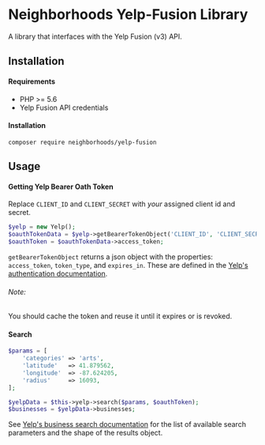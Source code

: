 # Neighborhoods Yelp-Fusion Library

A library that interfaces with the Yelp Fusion (v3) API.

## Installation

#### Requirements
* PHP >= 5.6
* Yelp Fusion API credentials

#### Installation

`composer require neighborhoods/yelp-fusion`

## Usage

#### Getting Yelp Bearer Oath Token

Replace `CLIENT_ID` and `CLIENT_SECRET` with _your_ assigned client id and secret.

```php
$yelp = new Yelp();
$oauthTokenData = $yelp->getBearerTokenObject('CLIENT_ID', 'CLIENT_SECRET');
$oauthToken = $oauthTokenData->access_token;
```

`getBearerTokenObject` returns a json object with the properties: `access_token`, `token_type`, and `expires_in`. These are defined in the [Yelp's authentication documentation](https://www.yelp.com/developers/documentation/v3/authentication).

###### Note:

You should cache the token and reuse it until it expires or is revoked.
 
#### Search

```php
$params = [
    'categories' => 'arts',
    'latitude'   => 41.879562,
    'longitude'  => -87.624205,
    'radius'     => 16093,
];

$yelpData = $this->yelp->search($params, $oauthToken);
$businesses = $yelpData->businesses;
```

See [Yelp's business search documentation](https://www.yelp.com/developers/documentation/v3/business_search) for the list of available search parameters and the shape of the results object.